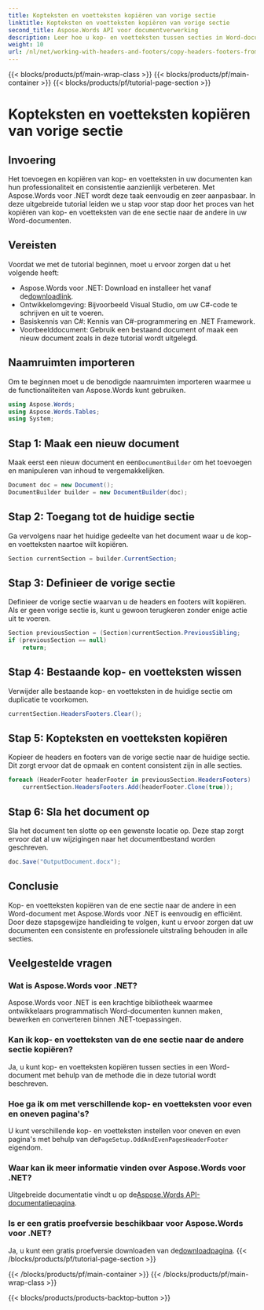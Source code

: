 ```yaml
---
title: Kopteksten en voetteksten kopiëren van vorige sectie
linktitle: Kopteksten en voetteksten kopiëren van vorige sectie
second_title: Aspose.Words API voor documentverwerking
description: Leer hoe u kop- en voetteksten tussen secties in Word-documenten kopieert met Aspose.Words voor .NET. Deze gedetailleerde gids zorgt voor consistentie en professionaliteit.
weight: 10
url: /nl/net/working-with-headers-and-footers/copy-headers-footers-from-previous-section/
---
```


{{< blocks/products/pf/main-wrap-class >}}
{{< blocks/products/pf/main-container >}}
{{< blocks/products/pf/tutorial-page-section >}}

# Kopteksten en voetteksten kopiëren van vorige sectie

## Invoering

Het toevoegen en kopiëren van kop- en voetteksten in uw documenten kan hun professionaliteit en consistentie aanzienlijk verbeteren. Met Aspose.Words voor .NET wordt deze taak eenvoudig en zeer aanpasbaar. In deze uitgebreide tutorial leiden we u stap voor stap door het proces van het kopiëren van kop- en voetteksten van de ene sectie naar de andere in uw Word-documenten.

## Vereisten

Voordat we met de tutorial beginnen, moet u ervoor zorgen dat u het volgende heeft:

-  Aspose.Words voor .NET: Download en installeer het vanaf de[downloadlink](https://releases.aspose.com/words/net/).
- Ontwikkelomgeving: Bijvoorbeeld Visual Studio, om uw C#-code te schrijven en uit te voeren.
- Basiskennis van C#: Kennis van C#-programmering en .NET Framework.
- Voorbeelddocument: Gebruik een bestaand document of maak een nieuw document zoals in deze tutorial wordt uitgelegd.

## Naamruimten importeren

Om te beginnen moet u de benodigde naamruimten importeren waarmee u de functionaliteiten van Aspose.Words kunt gebruiken.

```csharp
using Aspose.Words;
using Aspose.Words.Tables;
using System;
```

## Stap 1: Maak een nieuw document

 Maak eerst een nieuw document en een`DocumentBuilder` om het toevoegen en manipuleren van inhoud te vergemakkelijken.

```csharp
Document doc = new Document();
DocumentBuilder builder = new DocumentBuilder(doc);
```

## Stap 2: Toegang tot de huidige sectie

Ga vervolgens naar het huidige gedeelte van het document waar u de kop- en voetteksten naartoe wilt kopiëren.

```csharp
Section currentSection = builder.CurrentSection;
```

## Stap 3: Definieer de vorige sectie

Definieer de vorige sectie waarvan u de headers en footers wilt kopiëren. Als er geen vorige sectie is, kunt u gewoon terugkeren zonder enige actie uit te voeren.

```csharp
Section previousSection = (Section)currentSection.PreviousSibling;
if (previousSection == null)
    return;
```

## Stap 4: Bestaande kop- en voetteksten wissen

Verwijder alle bestaande kop- en voetteksten in de huidige sectie om duplicatie te voorkomen.

```csharp
currentSection.HeadersFooters.Clear();
```

## Stap 5: Kopteksten en voetteksten kopiëren

Kopieer de headers en footers van de vorige sectie naar de huidige sectie. Dit zorgt ervoor dat de opmaak en content consistent zijn in alle secties.

```csharp
foreach (HeaderFooter headerFooter in previousSection.HeadersFooters)
    currentSection.HeadersFooters.Add(headerFooter.Clone(true));
```

## Stap 6: Sla het document op

Sla het document ten slotte op een gewenste locatie op. Deze stap zorgt ervoor dat al uw wijzigingen naar het documentbestand worden geschreven.

```csharp
doc.Save("OutputDocument.docx");
```

## Conclusie

Kop- en voetteksten kopiëren van de ene sectie naar de andere in een Word-document met Aspose.Words voor .NET is eenvoudig en efficiënt. Door deze stapsgewijze handleiding te volgen, kunt u ervoor zorgen dat uw documenten een consistente en professionele uitstraling behouden in alle secties.

## Veelgestelde vragen

### Wat is Aspose.Words voor .NET?

Aspose.Words voor .NET is een krachtige bibliotheek waarmee ontwikkelaars programmatisch Word-documenten kunnen maken, bewerken en converteren binnen .NET-toepassingen.

### Kan ik kop- en voetteksten van de ene sectie naar de andere sectie kopiëren?

Ja, u kunt kop- en voetteksten kopiëren tussen secties in een Word-document met behulp van de methode die in deze tutorial wordt beschreven.

### Hoe ga ik om met verschillende kop- en voetteksten voor even en oneven pagina's?

 U kunt verschillende kop- en voetteksten instellen voor oneven en even pagina's met behulp van de`PageSetup.OddAndEvenPagesHeaderFooter` eigendom.

### Waar kan ik meer informatie vinden over Aspose.Words voor .NET?

 Uitgebreide documentatie vindt u op de[Aspose.Words API-documentatiepagina](https://reference.aspose.com/words/net/).

### Is er een gratis proefversie beschikbaar voor Aspose.Words voor .NET?

 Ja, u kunt een gratis proefversie downloaden van de[downloadpagina](https://releases.aspose.com/).
{{< /blocks/products/pf/tutorial-page-section >}}

{{< /blocks/products/pf/main-container >}}
{{< /blocks/products/pf/main-wrap-class >}}

{{< blocks/products/products-backtop-button >}}
